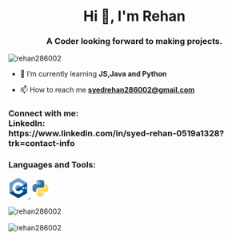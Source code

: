 <h1 align="center">Hi 👋, I'm Rehan</h1>
<h3 align="center">A Coder looking forward to making projects.</h3>

<p align="left"> <img src="https://komarev.com/ghpvc/?username=rehan286002&label=Profile%20views&color=0e75b6&style=flat" alt="rehan286002" /> </p>

- 🌱 I’m currently learning **JS,Java and Python**

- 📫 How to reach me **syedrehan286002@gmail.com**

<h3 align="left">Connect with me:<br> Linkedln:<br> https://www.linkedin.com/in/syed-rehan-0519a1328?trk=contact-info</h3>
<p align="left">
</p>

<h3 align="left">Languages and Tools:</h3>
<p align="left"> <a href="https://www.w3schools.com/cpp/" target="_blank" rel="noreferrer"> <img src="https://raw.githubusercontent.com/devicons/devicon/master/icons/cplusplus/cplusplus-original.svg" alt="cplusplus" width="40" height="40"/> </a> <a href="https://www.python.org" target="_blank" rel="noreferrer"> <img src="https://raw.githubusercontent.com/devicons/devicon/master/icons/python/python-original.svg" alt="python" width="40" height="40"/> </a> </p>

<p><img align="center" src="https://github-readme-stats.vercel.app/api/top-langs?username=rehan286002&show_icons=true&locale=en&layout=compact" alt="rehan286002" /></p>

<p><img align="center" src="https://github-readme-streak-stats.herokuapp.com/?user=rehan286002&" alt="rehan286002" /></p>

